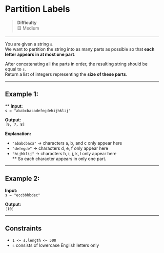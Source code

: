 # Partition Labels

> **Difficulty**  
> 🟨 Medium

---

You are given a string `s`.  
We want to partition the string into as many parts as possible so that **each letter appears in at most one part**.  

After concatenating all the parts in order, the resulting string should be equal to `s`.  
Return a list of integers representing the **size of these parts**.

---

## Example 1:
**
**Input:**  
`s = "ababcbacadefegdehijhklij"`

**Output:**  
`[9, 7, 8]`

**Explanation:**  
- `"ababcbaca"` → characters a, b, and c only appear here  
- `"defegde"` → characters d, e, f only appear here  
- `"hijhklij"` → characters h, i, j, k, l only appear here  
**
So each character appears in only one part.

---

## Example 2:

**Input:**  
`s = "eccbbbbdec"`

**Output:**  
`[10]`

---

## Constraints

- `1 <= s.length <= 500`
- `s` consists of lowercase English letters only
